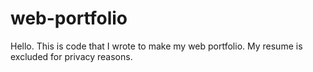 # web-portfolio
Hello. This is code that I wrote to make my web portfolio. My resume is excluded for privacy reasons.  

